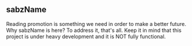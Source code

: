 ## sabzName

Reading promotion is something we need in order to make a better future. Why sabzName is here? To address it, that's all.
Keep it in mind that this project is under heavy development and it is NOT  fully functional.
